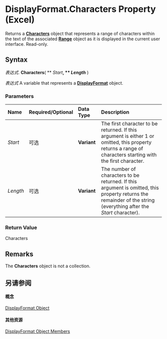 
# DisplayFormat.Characters Property (Excel)

Returns a  **[Characters](128c9ee4-8ba3-6d22-ad0f-9f20be1e24af.md)** object that represents a range of characters within the text of the associated **[Range](b8207778-0dcc-4570-1234-f130532cc8cd.md)** object as it is displayed in the current user interface. Read-only.


## Syntax

 _表达式_. **Characters**( ** _Start_**, ** _Length_** )

 _表达式_ A variable that represents a **[DisplayFormat](c70b5d7f-adf1-e539-a32d-12c920af7c7e.md)** object.


### Parameters



|**Name**|**Required/Optional**|**Data Type**|**Description**|
|:-----|:-----|:-----|:-----|
| _Start_|可选|**Variant**|The first character to be returned. If this argument is either 1 or omitted, this property returns a range of characters starting with the first character.|
| _Length_|可选|**Variant**|The number of characters to be returned. If this argument is omitted, this property returns the remainder of the string (everything after the  _Start_ character).|

### Return Value

Characters


## Remarks

The  **Characters** object is not a collection.


## 另请参阅


#### 概念


[DisplayFormat Object](c70b5d7f-adf1-e539-a32d-12c920af7c7e.md)
#### 其他资源


[DisplayFormat Object Members](http://msdn.microsoft.com/library/fdcc9aec-9575-4530-059c-39559986b387%28Office.15%29.aspx)